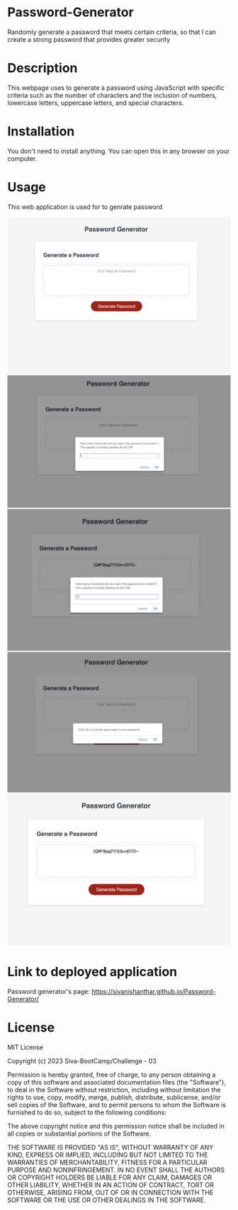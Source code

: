 # Password-Generator

Randomly generate a password that meets certain criteria, so that I can create a strong password that provides greater security

# Description

This webpage uses to generate a password using JavaScript with specific criteria such as the number of characters and the inclusion of numbers, lowercase letters, uppercase letters, and special characters.

# Installation

You don't need to install anything. You can open this in any browser on your computer.

# Usage

This web application is used for to genrate password

![Overview](Develop/image/ScreeshotOverview.png)
![Ask Lenght](Develop/image/ScreenshotAskLength.png)
![Enter length](Develop/image/ScreenshotEnterLength.png)
![Ask choice](Develop/image/ScreenshotAskChoice.png)
![Generated password](Develop/image/ScreenshotGeneratedPW.png)

# Link to deployed application

Password generator's page: https://sivanishanthar.github.io/Password-Generator/

# License

MIT License

Copyright (c) 2023 Siva-BootCamp/Challenge - 03

Permission is hereby granted, free of charge, to any person obtaining a copy of this software and associated documentation files (the "Software"), to deal in the Software without restriction, including without limitation the rights to use, copy, modify, merge, publish, distribute, sublicense, and/or sell copies of the Software, and to permit persons to whom the Software is furnished to do so, subject to the following conditions:

The above copyright notice and this permission notice shall be included in all copies or substantial portions of the Software.

THE SOFTWARE IS PROVIDED "AS IS", WITHOUT WARRANTY OF ANY KIND, EXPRESS OR IMPLIED, INCLUDING BUT NOT LIMITED TO THE WARRANTIES OF MERCHANTABILITY, FITNESS FOR A PARTICULAR PURPOSE AND NONINFRINGEMENT. IN NO EVENT SHALL THE AUTHORS OR COPYRIGHT HOLDERS BE LIABLE FOR ANY CLAIM, DAMAGES OR OTHER LIABILITY, WHETHER IN AN ACTION OF CONTRACT, TORT OR OTHERWISE, ARISING FROM, OUT OF OR IN CONNECTION WITH THE SOFTWARE OR THE USE OR OTHER DEALINGS IN THE SOFTWARE.

<!-- Siva Ramachandran | Challange - 03 -->
